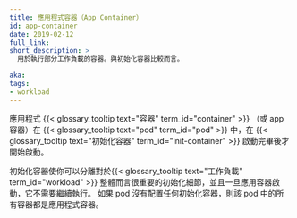 ```yaml
---
title: 應用程式容器（App Container）
id: app-container
date: 2019-02-12
full_link:
short_description: >
  用於執行部分工作負載的容器。與初始化容器比較而言。

aka:
tags:
- workload
---
```


<!--
---
title: App Container
id: app-container
date: 2019-02-12
full_link:
short_description: >
  A container used to run part of a workload. Compare with init container.

aka:
tags:
- workload
---
-->

<!--
 Application containers (or app containers) are the {{< glossary_tooltip text="containers" term_id="container" >}} in a {{< glossary_tooltip text="pod" term_id="pod" >}} that are started after any {{< glossary_tooltip text="init containers" term_id="init-container" >}} have completed.
-->
  應用程式 {{< glossary_tooltip text="容器" term_id="container" >}} （或 app 容器）在 {{< glossary_tooltip text="pod" term_id="pod" >}} 中，在 {{< glossary_tooltip text="初始化容器" term_id="init-container" >}} 啟動完畢後才開始啟動。



<!--more-->

<!--
An init container lets you separate initialization details that are important for the overall 
{{< glossary_tooltip text="workload" term_id="workload" >}}, and that don't need to keep running
once the application container has started.
If a pod doesn't have any init containers configured, all the containers in that pod are app containers.
-->

初始化容器使你可以分離對於{{< glossary_tooltip text="工作負載" term_id="workload" >}}
整體而言很重要的初始化細節，並且一旦應用容器啟動，它不需要繼續執行。
如果 pod 沒有配置任何初始化容器，則該 pod 中的所有容器都是應用程式容器。